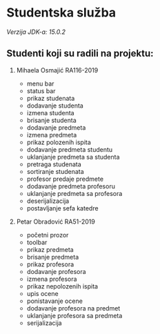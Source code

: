 # Studentska služba

*Verzija JDK-a: 15.0.2*


## Studenti koji su radili na projektu:

1. Mihaela Osmajić RA116-2019
    - menu bar
    - status bar
    - prikaz studenata
    - dodavanje studenta
    - izmena studenta
    - brisanje studenta
    - dodavanje predmeta
    - izmena predmeta
    - prikaz polozenih ispita
    - dodavanje predmeta studentu
    - uklanjanje predmeta sa studenta
    - pretraga studenata
    - sortiranje studenata
    - profesor predaje predmete
    - dodavanje predmeta profesoru
    - uklanjanje predmeta sa profesora
    - deserijalizacija
    - postavljanje sefa katedre

2. Petar Obradović RA51-2019
    - početni prozor
    - toolbar
    - prikaz predmeta
    - brisanje predmeta
    - prikaz profesora
    - dodavanje profesora
    - izmena profesora
    - prikaz nepolozenih ispita
    - upis ocene
    - ponistavanje ocene
    - dodavanje profesora na predmet
    - uklanjanje profesora sa predmeta
    - serijalizacija
